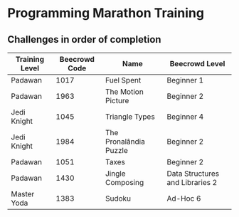 # Programming Marathon Training

## Challenges in order of completion
| Training Level | Beecrowd Code | Name | Beecrowd Level |
| - | - | - | - |
| Padawan | 1017 | Fuel Spent | Beginner 1 |
| Padawan | 1963 | The Motion Picture | Beginner 2 |
| Jedi Knight | 1045 | Triangle Types | Beginner 4 |
| Jedi Knight | 1984 | The Pronalândia Puzzle | Beginner 2 |
| Padawan | 1051 | Taxes | Beginner 2 |
| Padawan | 1430 | Jingle Composing | Data Structures and Libraries 2 |
| Master Yoda | 1383 | Sudoku | Ad-Hoc 6 |